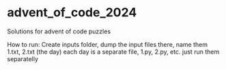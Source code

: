 # advent_of_code_2024
Solutions for advent of code puzzles

How to run:
Create inputs folder, dump the input files there, name them 1.txt, 2.txt (the day)
each day is a separate file, 1.py, 2.py, etc.
just run them separatelly

